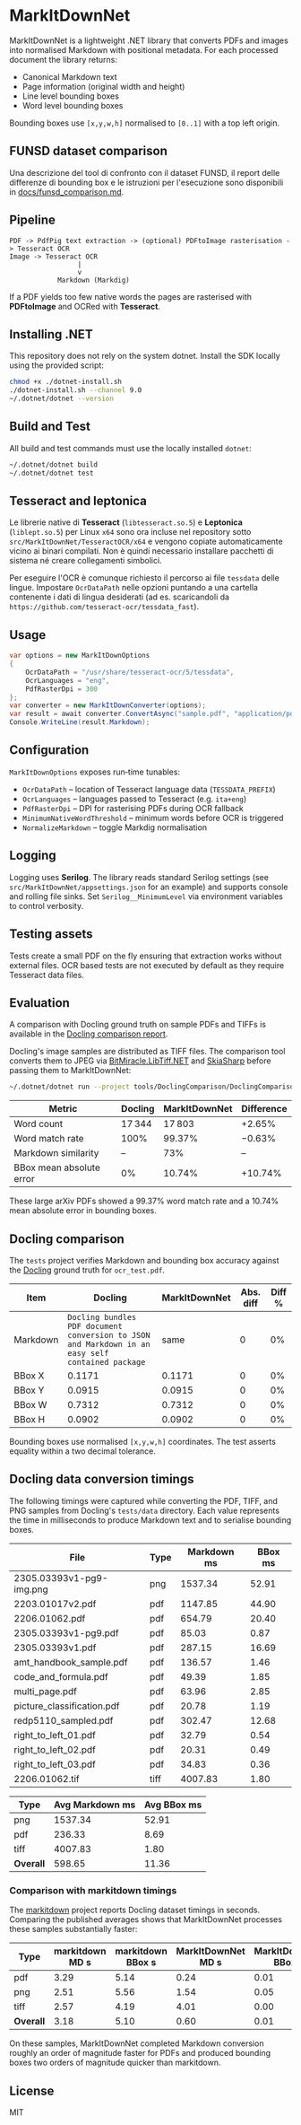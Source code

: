 # MarkItDownNet

MarkItDownNet is a lightweight .NET library that converts PDFs and images into normalised Markdown with positional metadata. For each processed document the library returns:

* Canonical Markdown text
* Page information (original width and height)
* Line level bounding boxes
* Word level bounding boxes

Bounding boxes use `[x,y,w,h]` normalised to `[0..1]` with a top left origin.

## FUNSD dataset comparison

Una descrizione del tool di confronto con il dataset FUNSD, il report delle differenze di bounding box e le istruzioni per l'esecuzione sono disponibili in [docs/funsd_comparison.md](docs/funsd_comparison.md).

## Pipeline

```
PDF -> PdfPig text extraction -> (optional) PDFtoImage rasterisation -> Tesseract OCR
Image -> Tesseract OCR
                 |                 
                 v                 
            Markdown (Markdig)
```

If a PDF yields too few native words the pages are rasterised with **PDFtoImage** and OCRed with **Tesseract**.

## Installing .NET

This repository does not rely on the system dotnet. Install the SDK locally using the provided script:

```bash
chmod +x ./dotnet-install.sh
./dotnet-install.sh --channel 9.0
~/.dotnet/dotnet --version
```

## Build and Test

All build and test commands must use the locally installed `dotnet`:

```bash
~/.dotnet/dotnet build
~/.dotnet/dotnet test
```

## Tesseract and leptonica

Le librerie native di **Tesseract** (`libtesseract.so.5`) e **Leptonica** (`liblept.so.5`) per Linux `x64` sono ora incluse nel repository sotto `src/MarkItDownNet/TesseractOCR/x64` e vengono copiate automaticamente vicino ai binari compilati. Non è quindi necessario installare pacchetti di sistema né creare collegamenti simbolici.

Per eseguire l'OCR è comunque richiesto il percorso ai file `tessdata` delle lingue. Impostare `OcrDataPath` nelle opzioni puntando a una cartella contenente i dati di lingua desiderati (ad es. scaricandoli da `https://github.com/tesseract-ocr/tessdata_fast`).

## Usage

```csharp
var options = new MarkItDownOptions
{
    OcrDataPath = "/usr/share/tesseract-ocr/5/tessdata",
    OcrLanguages = "eng",
    PdfRasterDpi = 300
};
var converter = new MarkItDownConverter(options);
var result = await converter.ConvertAsync("sample.pdf", "application/pdf");
Console.WriteLine(result.Markdown);
```

## Configuration

`MarkItDownOptions` exposes run‑time tunables:

* `OcrDataPath` – location of Tesseract language data (`TESSDATA_PREFIX`)
* `OcrLanguages` – languages passed to Tesseract (e.g. `ita+eng`)
* `PdfRasterDpi` – DPI for rasterising PDFs during OCR fallback
* `MinimumNativeWordThreshold` – minimum words before OCR is triggered
* `NormalizeMarkdown` – toggle Markdig normalisation

## Logging

Logging uses **Serilog**. The library reads standard Serilog settings (see `src/MarkItDownNet/appsettings.json` for an example) and supports console and rolling file sinks. Set `Serilog__MinimumLevel` via environment variables to control verbosity.

## Testing assets

Tests create a small PDF on the fly ensuring that extraction works without external files. OCR based tests are not executed by default as they require Tesseract data files.

## Evaluation

A comparison with Docling ground truth on sample PDFs and TIFFs is available in the [Docling comparison report](docs/docling_comparison.md).

Docling's image samples are distributed as TIFF files. The comparison tool converts them to JPEG via [BitMiracle.LibTiff.NET](https://www.nuget.org/packages/BitMiracle.LibTiff.NET) and [SkiaSharp](https://www.nuget.org/packages/SkiaSharp) before passing them to MarkItDownNet:

```bash
~/.dotnet/dotnet run --project tools/DoclingComparison/DoclingComparison.csproj docling/tests/data/tiff/2206.01062.tif
```

| Metric | Docling | MarkItDownNet | Difference |
| --- | --- | --- | --- |
| Word count | 17 344 | 17 803 | +2.65% |
| Word match rate | 100% | 99.37% | −0.63% |
| Markdown similarity | – | 73% | – |
| BBox mean absolute error | 0% | 10.74% | +10.74% |

These large arXiv PDFs showed a 99.37% word match rate and a 10.74% mean absolute error in bounding boxes.

## Docling comparison

The `tests` project verifies Markdown and bounding box accuracy against the [Docling](https://github.com/docling-project/docling) ground truth for `ocr_test.pdf`.

| Item | Docling | MarkItDownNet | Abs. diff | Diff % |
| --- | --- | --- | --- | --- |
| Markdown | `Docling bundles PDF document conversion to JSON and Markdown in an easy self contained package` | same | 0 | 0% |
| BBox X | 0.1171 | 0.1171 | 0 | 0% |
| BBox Y | 0.0915 | 0.0915 | 0 | 0% |
| BBox W | 0.7312 | 0.7312 | 0 | 0% |
| BBox H | 0.0902 | 0.0902 | 0 | 0% |

Bounding boxes use normalised `[x,y,w,h]` coordinates. The test asserts equality within a two decimal tolerance.

## Docling data conversion timings

The following timings were captured while converting the PDF, TIFF, and PNG samples from Docling's `tests/data` directory. Each value represents the time in milliseconds to produce Markdown text and to serialise bounding boxes.

| File | Type | Markdown ms | BBox ms |
| --- | --- | --- | --- |
| 2305.03393v1-pg9-img.png | png | 1537.34 | 52.91 |
| 2203.01017v2.pdf | pdf | 1147.85 | 44.90 |
| 2206.01062.pdf | pdf | 654.79 | 20.40 |
| 2305.03393v1-pg9.pdf | pdf | 85.03 | 0.87 |
| 2305.03393v1.pdf | pdf | 287.15 | 16.69 |
| amt_handbook_sample.pdf | pdf | 136.57 | 1.46 |
| code_and_formula.pdf | pdf | 49.39 | 1.85 |
| multi_page.pdf | pdf | 63.96 | 2.85 |
| picture_classification.pdf | pdf | 20.78 | 1.19 |
| redp5110_sampled.pdf | pdf | 302.47 | 12.68 |
| right_to_left_01.pdf | pdf | 32.79 | 0.54 |
| right_to_left_02.pdf | pdf | 20.31 | 0.49 |
| right_to_left_03.pdf | pdf | 34.83 | 0.36 |
| 2206.01062.tif | tiff | 4007.83 | 1.80 |

| Type | Avg Markdown ms | Avg BBox ms |
| --- | --- | --- |
| png | 1537.34 | 52.91 |
| pdf | 236.33 | 8.69 |
| tiff | 4007.83 | 1.80 |
| **Overall** | 598.65 | 11.36 |

### Comparison with markitdown timings

The [markitdown](https://github.com/mapo80/markitdown) project reports Docling dataset timings in seconds. Comparing the published averages shows that MarkItDownNet processes these samples substantially faster:

| Type | markitdown MD&nbsp;s | markitdown BBox&nbsp;s | MarkItDownNet MD&nbsp;s | MarkItDownNet BBox&nbsp;s |
| --- | --- | --- | --- | --- |
| pdf | 3.29 | 5.14 | 0.24 | 0.01 |
| png | 2.51 | 5.56 | 1.54 | 0.05 |
| tiff | 2.57 | 4.19 | 4.01 | 0.00 |
| **Overall** | 3.18 | 5.10 | 0.60 | 0.01 |

On these samples, MarkItDownNet completed Markdown conversion roughly an order of magnitude faster for PDFs and produced bounding boxes two orders of magnitude quicker than markitdown.

## License

MIT
